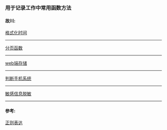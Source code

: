 ### 用于记录工作中常用函数方法

#### 故川: 

[格式化时间](https://github.com/zhanghenvom/utils/blob/master/formatTime.js)
- - -
[分页函数](https://github.com/zhanghenvom/utils/blob/master/paging.js)
- - -
[web端存储](https://github.com/zhanghenvom/utils/blob/master/auth.js)
- - -
[判断手机系统](https://github.com/zhanghenvom/utils/blob/master/iosOrAndroid.js)
- - -
[敏感信息脱敏](https://github.com/zhanghenvom/utils/blob/master/test.js)
- - -

#### 参考:

[正则表达](https://any86.github.io/any-rule/)
